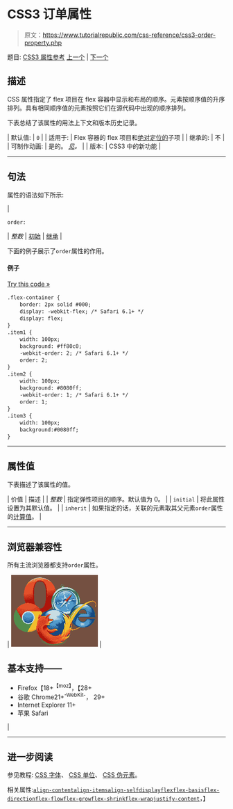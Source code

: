 # CSS3 订单属性

> 原文：<https://www.tutorialrepublic.com/css-reference/css3-order-property.php>

题目: [CSS3 属性参考](css3-properties.php) [上一个](css3-opacity-property.php) | [下一个](css-outline-property.php)

## 描述

CSS 属性指定了 flex 项目在 flex 容器中显示和布局的顺序。元素按顺序值的升序排列。具有相同顺序值的元素按照它们在源代码中出现的顺序排列。

下表总结了该属性的用法上下文和版本历史记录。

| 默认值: | `0` |
| 适用于: | Flex 容器的 flex 项目和[绝对定位的](../css-tutorial/css-position.php#absolute-positioning)子项 |
| 继承的: | 不 |
| 可制作动画: | 是的。 [*见*](css-animatable-properties.php)*。* |
| 版本: | CSS3 中的新功能 |

* * *

## 句法

属性的语法如下所示:

| 

```
order: 
```

 | *整数* &#124; [初始](../definitions.php#initial) &#124; [继承](../definitions.php#inherit) |

下面的例子展示了`order`属性的作用。

#### 例子

[Try this code »](../codelab.php?topic=css3&file=order-property "Try this code using online Editor")

```
.flex-container {
    border: 2px solid #000;
    display: -webkit-flex; /* Safari 6.1+ */
    display: flex;
} 
.item1 {
    width: 100px;
    background: #ff80c0;
    -webkit-order: 2; /* Safari 6.1+ */
    order: 2;
}
.item2 {
    width: 100px;
    background: #8080ff;
    -webkit-order: 1; /* Safari 6.1+ */
    order: 1;
}
.item3 {
    width: 100px;
    background:#0080ff;
}
```

* * *

## 属性值

下表描述了该属性的值。

| 价值 | 描述 |
| *整数* | 指定弹性项目的顺序。默认值为 0。 |
| `initial` | 将此属性设置为其默认值。 |
| `inherit` | 如果指定的话，关联的元素取其父元素`order`属性的[计算值](../definitions.php#computed-value)。 |

* * *

## 浏览器兼容性

所有主流浏览器都支持`order`属性。

| ![Browsers Icon](img/e9331123c77668c1832e541c2fca1002.png) | 

## 基本支持——

*   Firefox【18+<sup class="badge">【moz】</sup>，【28+
*   谷歌 Chrome21+<sup class="badge">-WebKit-</sup>， 29+
*   Internet Explorer 11+
*   苹果 Safari

 |

* * *

## 进一步阅读

参见教程: [CSS 字体](../css-tutorial/css-fonts.php)、 [CSS 单位](../css-tutorial/css-units.php)、 [CSS 伪元素](../css-tutorial/css-pseudo-elements.php)。

相关属性:[`align-content`](css3-align-content-property.php)[`align-items`](css3-align-items-property.php)[`align-self`](css3-align-self-property.php)[`display`](css-display-property.php)[`flex`](css3-flex-property.php)[`flex-basis`](css3-flex-basis-property.php)[`flex-direction`](css3-flex-direction-property.php)[`flex-flow`](css3-flex-flow-property.php)[`flex-grow`](css3-flex-grow-property.php)[`flex-shrink`](css3-flex-shrink-property.php)[`flex-wrap`](css3-flex-wrap-property.php)[`justify-content`](css3-justify-content-property.php)，】